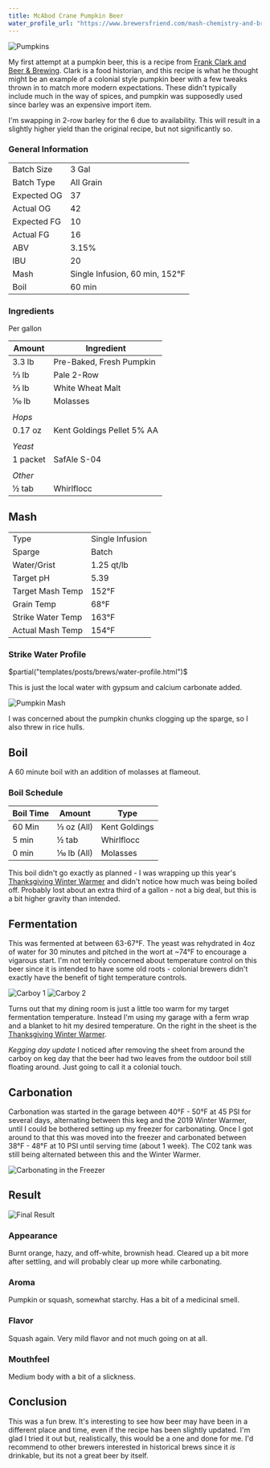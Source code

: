 ```yaml
---
title: McAbod Crane Pumpkin Beer
water_profile_url: "https://www.brewersfriend.com/mash-chemistry-and-brewing-water-calculator/?id=40DXNX2"
---
```


<img src="/images/posts/brews/2019-10-25-mcabod-crane/pumpkins.jpg" alt="Pumpkins" class="brew-photo">

My first attempt at a pumpkin beer, this is a recipe from [Frank Clark and
Beer & Brewing](https://beerandbrewing.com/anatomy-of-a-colonial-era-pumpkin-ale/).
Clark is a food historian, and this recipe is what he thought might be an
example of a colonial style pumpkin beer with a few tweaks thrown in to match
more modern expectations. These didn't typically include much in the way of
spices, and pumpkin was supposedly used since barley was an expensive import item.

I'm swapping in 2-row barley for the 6 due to availability. This will result
in a slightly higher yield than the original recipe, but not significantly so.

### General Information

|             |           |
|-------------|-----------|
| Batch Size  | 3 Gal     |
| Batch Type  | All Grain |
| Expected OG | 37      |
| Actual OG   | 42        |
| Expected FG | 10      |
| Actual FG   | 16       |
| ABV         | 3.15%       |
| IBU         | 20        |
| Mash | Single Infusion, 60 min, 152&deg;F |
| Boil | 60 min |

### Ingredients

Per gallon

| Amount      | Ingredient                 |
|-------------|----------------------------|
| 3.3 lb      | Pre-Baked, Fresh Pumpkin   |
| &frac23; lb | Pale 2-Row                 |
| &frac23; lb | White Wheat Malt           |
| &#X2152; lb | Molasses                   |
|             |                            |
| _Hops_      |                            |
| 0.17 oz     | Kent Goldings Pellet 5% AA |
|             |                            |
| _Yeast_     |                            |
| 1 packet    | SafAle S-04                |
|             |                            |
| _Other_     |                            |
| &frac12; tab | Whirlflocc                 |

## Mash

| | |
|-|-|
| Type | Single Infusion |
| Sparge | Batch |
| Water/Grist | 1.25 qt/lb |
| Target pH | 5.39 |
| Target Mash Temp | 152&deg;F |
| Grain Temp | 68&deg;F 
| Strike Water Temp | 163&deg;F |
| Actual Mash Temp | 154&deg;F |

### Strike Water Profile

$partial("templates/posts/brews/water-profile.html")$

This is just the local water with gypsum and calcium carbonate added.

<img src="/images/posts/brews/2019-10-25-mcabod-crane/mash.jpg" alt="Pumpkin Mash" class="brew-photo">

I was concerned about the pumpkin chunks clogging up the sparge, so I also
threw in rice hulls.

## Boil

A 60 minute boil with an addition of molasses at flameout.

### Boil Schedule

| Boil Time | Amount            | Type          |
|-----------|-------------------|---------------|
| 60 Min    | &frac13; oz (All) | Kent Goldings |
| 5 min     | &frac12; tab      | Whirlflocc    |
| 0 min     | &#X2152; lb (All)           | Molasses      |

This boil didn't go exactly as planned - I was wrapping up this year's
[Thanksgiving Winter Warmer](./2019-10-25-2019-thanksgiving-winter-warmer.html)
and didn't notice how much was being boiled off. Probably lost about
an extra third of a gallon - not a big deal, but this is a bit higher
gravity than intended.

## Fermentation

This was fermented at between 63-67&deg;F. The yeast was rehydrated in
4oz of water for 30 minutes and pitched in the wort at ~74&deg;F to encourage
a vigarous start. I'm not terribly concerned about temperature control on
this beer since it is intended to have some old roots - colonial brewers
didn't exactly have the benefit of tight temperature controls.

<div class="grid-container">
  <img src="/images/posts/brews/2019-10-25-2019-thanksgiving-winter-warmer/ferm_1.jpg" alt="Carboy 1">
  <img src="/images/posts/brews/2019-10-25-2019-thanksgiving-winter-warmer/ferm_2.jpg" alt="Carboy 2">
</div>

Turns out that my dining room is just a little too warm for my target
fermentation temperature. Instead I'm using my garage with a ferm wrap and a
blanket to hit my desired temperature. On the right in the sheet is the
[Thanksgiving Winter Warmer](./2019-10-25-2019-thanksgiving-winter-warmer.html).

*Kegging day update* I noticed after removing the sheet from around the carboy
on keg day that the beer had two leaves from the outdoor boil still floating
around. Just going to call it a colonial touch.

## Carbonation

Carbonation was started in the garage between 40&deg;F - 50&deg;F at 45 PSI
for several days, alternating between this keg and the 2019 Winter Warmer, until
I could be bothered setting up my freezer for carbonating. Once I got around
to that this was moved into the freezer and 
carbonated between 38&deg;F - 48&deg;F at 10 PSI until serving time (about 1
week). The C02 tank was still being alternated between this and the Winter Warmer.

<div class="grid-container">
  <img src="/images/posts/brews/2019-10-25-2019-thanksgiving-winter-warmer/carb1.jpg" alt="Carbonating in the Freezer">
</div>

## Result

<img src="/images/posts/brews/2019-10-25-mcabod-crane/beer.jpg" alt="Final Result" class="brew-photo">

### Appearance

Burnt orange, hazy, and off-white, brownish head. Cleared up a bit more after
settling, and will probably clear up more while carbonating.

### Aroma

Pumpkin or squash, somewhat starchy. Has a bit of a medicinal smell.

### Flavor

Squash again. Very mild flavor and not much going on at all.

### Mouthfeel

Medium body with a bit of a slickness.

## Conclusion

This was a fun brew. It's interesting to see how beer may have been in a different
place and time, even if the recipe has been slightly updated. I'm glad I tried it
out but, realistically, this would be a one and done for me. I'd recommend to
other brewers interested in historical brews since it _is_ drinkable, but its 
not a great beer by itself.

